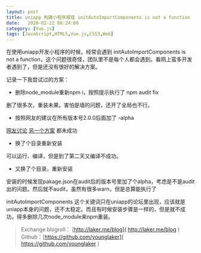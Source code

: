 ```yaml
---
layout: post
title: uniapp 构建小程序报错 initAutoImportComponents is not a function
date:   2020-02-22 08:24:00
category: [Vue.js]
tags: [JavaScript,HTML5,Vue.js,CSS3,Web]
---
```



在使用uniapp开发小程序的时候，经常会遇到 initAutoImportComponents is not a function，这个问题很奇怪，团队里不是每个人都会遇到。看网上蛮多开发者遇到了，但是还没有很好的解决方案。

<!--more-->

记录一下我尝试过的方案：

- 删除node_module重新npm i，按照提示执行了 npm audit fix

删了很多次，重装未果。害怕是墙的问题，还开了全局也不行。

- 按照网友的建议在所有版本号2.0.0后面加了 -alpha

[网友讨论](https://ask.dcloud.net.cn/question/87346)
[另一个方案](https://copyfuture.com/blogs-details/20200303164053977ra97r2nlsa52e4h)
都未成功

- 换了个目录重新安装

可以运行、编译，但是到了第二天又编译不成功。

- 又换了个目录，重新安装

安装的时候发现pakage.json在audit后的版本号里加了个alpha，考虑是不是audit出的问题。然后就不audit，虽然有很多warn，但是总算能执行了

initAutoImportComponents 这个关键词只在uniapp的论坛里出现，应该就是uniapp本身的问题，还不太稳定。而且有时候安装步骤是一样的，但是就不成功，得多删除几次node_module来npm重装。



> Exchange blogroll： [http://laker.me/blog]( http://laker.me/blog )
> Github：[https://github.com/younglaker]( https://github.com/younglaker )
